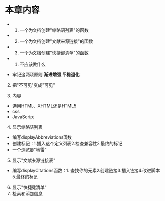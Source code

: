 # 本章内容
- 1. 一个为文档创建"缩略语列表"的函数
- 2. 一个为文档创建"文献来源链接"的函数
- 3. 一个为文档创建"快捷键清单"的函数


- 1. 不应该做什么
- 牢记这两项原则
**渐进增强**
**平稳退化**

2. 把"不可见"变成"可见"

3. 内容
- 选用HTML、XHTML还是HTML5
- css
- JavaScript

4. 显示缩略语列表
- 编写displayAbbreviations函数
- 创建标记：1.插入这个定义列表2.检查兼容性3.最终的标记
- 一个浏览器"地雷"

5. 显示"文献来源链接表"

- 编写displayCitations函数：1. 查找你的元素2.创建链接3.插入链接4.改进脚本5.最终的标记

6. 显示"快捷键清单"
7. 检索和添加信息
